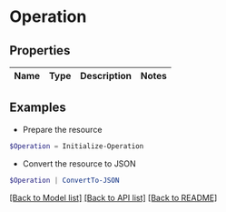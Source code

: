 # Operation
## Properties

Name | Type | Description | Notes
------------ | ------------- | ------------- | -------------

## Examples

- Prepare the resource
```powershell
$Operation = Initialize-Operation 
```

- Convert the resource to JSON
```powershell
$Operation | ConvertTo-JSON
```

[[Back to Model list]](../README.md#documentation-for-models) [[Back to API list]](../README.md#documentation-for-api-endpoints) [[Back to README]](../README.md)

